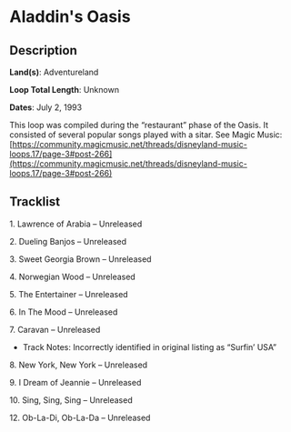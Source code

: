 # Aladdin's Oasis

## Description

**Land(s)**: Adventureland

**Loop Total Length**: Unknown

**Dates**: July 2, 1993

This loop was compiled during the “restaurant” phase of the Oasis. It consisted of several popular songs played with a sitar. See Magic Music: [https://community.magicmusic.net/threads/disneyland-music-loops.17/page-3#post-266](https://community.magicmusic.net/threads/disneyland-music-loops.17/page-3#post-266)

## Tracklist

1\. Lawrence of Arabia – Unreleased



2\. Dueling Banjos – Unreleased



3\. Sweet Georgia Brown – Unreleased



4\. Norwegian Wood – Unreleased



5\. The Entertainer – Unreleased



6\. In The Mood – Unreleased



7\. Caravan – Unreleased

- Track Notes: Incorrectly identified in original listing as “Surfin’ USA”

8\. New York, New York – Unreleased



9\. I Dream of Jeannie – Unreleased



10\. Sing, Sing, Sing – Unreleased



12\. Ob-La-Di, Ob-La-Da – Unreleased


